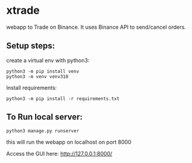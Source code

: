 # xtrade

webapp to Trade on Binance.
It uses Binance API to send/cancel orders.

## Setup steps:

create a virtual env with python3:

```commandline
python3 -m pip install venv
python3 -m venv venv310
```

Install requirements:
```commandline
python3 -m pip install -r requirements.txt
```

## To Run local server:
```commandline
python3 manage.py runserver
```

this will run the webapp on localhost on port 8000

Access the GUI here: http://127.0.0.1:8000/
